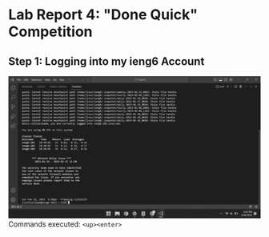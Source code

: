 # Lab Report 4: "Done Quick" Competition

## Step 1: Logging into my ieng6 Account
![Image](images/Screenshot-(74).png)
Commands executed:
`<up><enter>`
